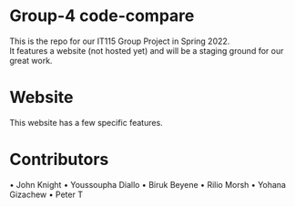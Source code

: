 # Group-4 code-compare
  
This is the repo for our IT115 Group Project in Spring 2022.  
It features a website (not hosted yet) and will be a staging ground for our great work.

# Website
  
This website has a few specific features.


# Contributors

•	John Knight
•	Youssoupha Diallo
•	Biruk Beyene
•	Rilio Morsh
•	Yohana Gizachew
•	Peter T
